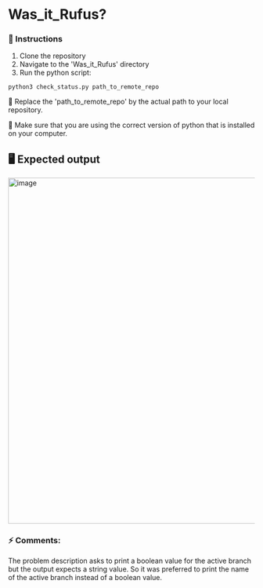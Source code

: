 # Was_it_Rufus?

### 📜 Instructions

1. Clone the repository
2. Navigate to the 'Was_it_Rufus' directory
3. Run the python script:

`python3 check_status.py path_to_remote_repo`

💁‍ Replace the 'path_to_remote_repo' by the actual path to your local repository.

🐍 Make sure that you are using the correct version of python that is installed on your computer.

## 🖥️ Expected output

<img width="705" alt="image" src="https://user-images.githubusercontent.com/47474227/212499240-748e229a-1190-4d39-b70a-015d30551bf2.png">

### ⚡️ Comments:

The problem description asks to print a boolean value for the active branch but the output expects a string value.
So it was preferred to print the name of the active branch instead of a boolean value.
